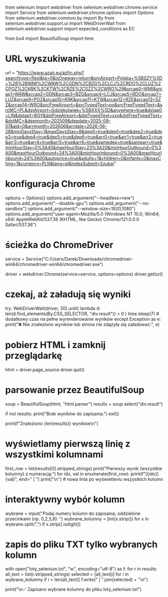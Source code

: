 from selenium import webdriver
from selenium.webdriver.chrome.service import Service
from selenium.webdriver.chrome.options import Options
from selenium.webdriver.common.by import By
from selenium.webdriver.support.ui import WebDriverWait
from selenium.webdriver.support import expected_conditions as EC

from bs4 import BeautifulSoup
import time

# URL wyszukiwania
url = "https://www.azair.eu/azfin.php?searchtype=flexi&tp=0&isOneway=return&srcAirport=Polska+%5BSZY%5D+%28%2BWMI%2CWAW%2CGDN%2CBZG%2CLCJ%2CRDO%2CLUZ%2CPOZ%2CKRK%2CKTW%2CRZE%2CSZZ%2CWRO%29&srcap0=WMI&srcap1=WAW&srcap2=GDN&srcap3=BZG&srcap4=LCJ&srcap5=RDO&srcap7=LUZ&srcap9=POZ&srcap10=KRK&srcap11=KTW&srcap12=RZE&srcap13=SZZ&srcap14=WRO&srcFreeAirport=&srcTypedText=po&srcFreeTypedText=&srcMC=PL&dstAirport=Gdziekolwiek+%5BXXX%5D&anywhere=true&dstap0=LIN&dstap1=BGY&dstFreeAirport=&dstTypedText=xxx&dstFreeTypedText=&dstMC=&depmonth=202509&depdate=2025-09-07&aid=0&arrmonth=202606&arrdate=2026-06-28&minDaysStay=1&maxDaysStay=8&dep0=true&dep1=true&dep2=true&dep3=true&dep4=true&dep5=true&dep6=true&arr0=true&arr1=true&arr2=true&arr3=true&arr4=true&arr5=true&arr6=true&samedep=true&samearr=true&minHourStay=0%3A45&maxHourStay=23%3A20&minHourOutbound=0%3A00&maxHourOutbound=24%3A00&minHourInbound=0%3A00&maxHourInbound=24%3A00&autoprice=true&adults=1&children=0&infants=0&maxChng=1&currency=PLN&lang=pl&indexSubmit=Szukaj"

# konfiguracja Chrome
options = Options()
options.add_argument("--headless=new")
options.add_argument("--disable-gpu")
options.add_argument("--no-sandbox")
options.add_argument("--window-size=1920,1080")
options.add_argument("user-agent=Mozilla/5.0 (Windows NT 10.0; Win64; x64) AppleWebKit/537.36 (KHTML, like Gecko) Chrome/121.0.0.0 Safari/537.36")

# ścieżka do ChromeDriver
service = Service("C:/Users/Darek/Downloads/chromedriver-win64/chromedriver-win64/chromedriver.exe")

driver = webdriver.Chrome(service=service, options=options)
driver.get(url)

# czekaj, aż załadują się wyniki
try:
    WebDriverWait(driver, 30).until(
        lambda d: len(d.find_elements(By.CSS_SELECTOR, "div.result")) > 0
    )
    time.sleep(7)  # dodatkowy czas na pełne wyrenderowanie wyników
except Exception as e:
    print("❌ Nie znaleziono wyników lub strona nie zdążyła się załadować:", e)

# pobierz HTML i zamknij przeglądarkę
html = driver.page_source
driver.quit()

# parsowanie przez BeautifulSoup
soup = BeautifulSoup(html, "html.parser")
results = soup.select("div.result")

if not results:
    print("Brak wyników do zapisania.")
    exit()

print(f"Znaleziono {len(results)} wyników\n")

# wyświetlamy pierwszą linię z wszystkimi kolumnami
first_row = list(results[0].stripped_strings)
print("Pierwszy wynik (wszystkie kolumny) z numeracją:")
for idx, val in enumerate(first_row):
    print(f"[{idx}] {val}", end=" | ")
print("\n")  # nowa linia po wyświetleniu wszystkich kolumn

# interaktywny wybór kolumn
wybrane = input("Podaj numery kolumn do zapisania, oddzielone przecinkami (np. 0,2,5,8): ")
wybrane_kolumny = [int(x.strip()) for x in wybrane.split(",") if x.strip().isdigit()]

# zapis do pliku TXT tylko wybranych kolumn
with open("loty_selenium.txt", "w", encoding="utf-8") as f:
    for r in results:
        all_text = list(r.stripped_strings)
        selected = [all_text[i] for i in wybrane_kolumny if i < len(all_text)]
        f.write(" | ".join(selected) + "\n")

print("\n✅ Zapisano wybrane kolumny do pliku loty_selenium.txt")
